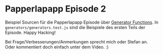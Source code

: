 # Papperlapapp Episode 2
Beispiel Sourcen für die Papperlapapp Episode über [Generator Functions](https://www.youtube.com/watch?v=a2JrkB7nR6A).
In `generators/generators.test.js` sind die Beispiele des ersten Teils der Episode. 
Happy Hacking!

Bei Frage/Verbesserungen/Anmerkungen sprecht mich oder Stefan an. Oder kommentiert doch einfach unter dem Video. :)

